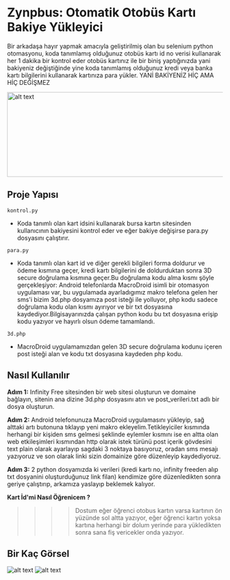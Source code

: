 # Zynpbus: Otomatik Otobüs Kartı Bakiye Yükleyici
Bir arkadaşa hayır yapmak amacıyla geliştirilmiş olan bu selenium python otomasyonu, koda tanımlamış olduğunuz otobüs kartı id no verisi kullanarak her 1 dakika bir kontrol eder otobüs kartınız ile bir biniş yaptığınızda yani bakiyeniz değiştiğinde yine koda tanımlamış olduğunuz kredi veya banka kartı bilgilerini kullanarak kartınıza para yükler.
YANİ BAKİYENİZ HİÇ AMA HİÇ DEĞİŞMEZ

<img src="https://i.hizliresim.com/8gzwnk8.png" alt="alt text" width="554" height="198">

## Proje Yapısı

`kontrol.py`
- Koda tanımlı olan kart idsini kullanarak bursa kartın sitesinden kullanıcının bakiyesini kontrol eder ve eğer bakiye değişirse para.py dosyasını çalıştırır.

`para.py`
- Koda tanımlı olan kart id ve diğer gerekli bilgileri forma doldurur ve ödeme kısmına geçer, kredi kartı bilgilerini de doldurduktan sonra 3D secure doğrulama kısmına geçer.Bu doğrulama kodu alma kısmı şöyle gerçekleşiyor: Android telefonlarda MacroDroid isimli bir otomasyon uygulaması var, bu uygulamada ayarladıgımız makro telefona gelen her sms'i bizim 3d.php dosyamıza post isteği ile yolluyor, php kodu sadece doğrulama kodu olan kısmı ayırıyor ve bir txt dosyasına kaydediyor.Bilgisayarınızda çalışan python kodu bu txt dosyasına erişip kodu yazıyor ve hayırlı olsun ödeme tamamlandı.

`3d.php`
- MacroDroid uygulamamızdan gelen 3D secure doğrulama kodunu içeren post isteği alan ve kodu txt dosyasına kaydeden php kodu.

## Nasıl Kullanılır

**Adım 1:** Infinity Free sitesinden bir web sitesi oluşturun ve domaine bağlayın, sitenin ana dizine 3d.php dosyasını atın ve post_verileri.txt adlı bir dosya oluşturun.

**Adım 2:** Android telefonunuza MacroDroid uygulamasını yükleyip, sağ alttaki artı butonuna tıklayıp yeni makro ekleyelim.Tetikleyiciler kısmında herhangi bir kişiden sms gelmesi şeklinde eylemler kısmını ise en altta olan web etkileşimleri kısmından http olarak istek türünü post içerik gövdesini text plain olarak ayarlayıp sagdaki 3 noktaya basıyoruz, oradan sms mesajı yazıyoruz ve son olarak linki sizin domainize göre düzenleyip kaydediyoruz.

**Adım 3:** 2 python dosyamızda ki verileri (kredi kartı no, infinity freeden alıp txt dosyanini oluşturduğunuz link filan) kendimize göre düzenledikten sonra geriye çalıştırıp, arkamıza yaslayıp beklemek kalıyor.

**Kart İd'mi Nasıl Öğrenicem ?**
>>>>Dostum eğer öğrenci otobus kartın varsa kartının ön yüzünde sol altta yazıyor, eğer öğrenci kartın yoksa kartına herhangi bir dolum yerinde para yükledikten sonra sana fiş vericekler onda yazıyor.


                                                                                                                                       

## Bir Kaç Görsel
![alt text](https://i.hizliresim.com/ll0t8n8.png)
![alt text](https://i.hizliresim.com/gm2zpd3.png)
